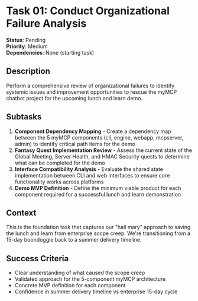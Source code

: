 # Task 01: Conduct Organizational Failure Analysis

**Status**: Pending  
**Priority**: Medium  
**Dependencies**: None (starting task)

## Description
Perform a comprehensive review of organizational failures to identify systemic issues and improvement opportunities to rescue the myMCP chatbot project for the upcoming lunch and learn demo.

## Subtasks
1. **Component Dependency Mapping** - Create a dependency map between the 5 myMCP components (cli, engine, webapp, mcpserver, admin) to identify critical path items for the demo
2. **Fantasy Quest Implementation Review** - Assess the current state of the Global Meeting, Server Health, and HMAC Security quests to determine what can be completed for the demo  
3. **Interface Compatibility Analysis** - Evaluate the shared state implementation between CLI and web interfaces to ensure core functionality works across platforms
4. **Demo MVP Definition** - Define the minimum viable product for each component required for a successful lunch and learn demonstration

## Context
This is the foundation task that captures our "hail mary" approach to saving the lunch and learn from enterprise scope creep. We're transitioning from a 15-day boondoggle back to a summer delivery timeline.

## Success Criteria
- Clear understanding of what caused the scope creep
- Validated approach for the 5-component myMCP architecture
- Concrete MVP definition for each component
- Confidence in summer delivery timeline vs enterprise 15-day cycle
